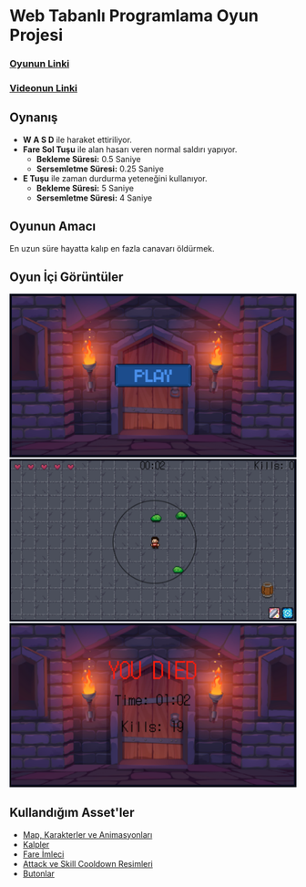 # Web Tabanlı Programlama Oyun Projesi

### [Oyunun Linki](https://erengureli.github.io/web-tabanli-programlama-oyun-projesi/)
### [Videonun Linki]()

## Oynanış
- **W A S D** ile haraket ettiriliyor.
- **Fare Sol Tuşu** ile alan hasarı veren normal saldırı yapıyor.
  - **Bekleme Süresi:** 0.5 Saniye
  - **Sersemletme Süresi:** 0.25 Saniye
- **E Tuşu** ile zaman durdurma yeteneğini kullanıyor.
  - **Bekleme Süresi:** 5 Saniye
  - **Sersemletme Süresi:** 4 Saniye

## Oyunun Amacı
En uzun süre hayatta kalıp en fazla canavarı öldürmek.

## Oyun İçi Görüntüler

![Image1](github-imgs/image1.png)
![Image2](github-imgs/image2.png)
![Image3](github-imgs/image3.png)

## Kullandığım Asset'ler
- [Map, Karakterler ve Animasyonları](https://melthie.itch.io/mini-dungeon)
- [Kalpler](https://snoblin.itch.io/pixel-hearts)
- [Fare İmleci](https://megabyte-games.itch.io/mouse-cursor-pack)
- [Attack ve Skill Cooldown Resimleri](https://pixerelia.itch.io/vas-basic-spells-and-buffs)
- [Butonlar](https://kkmiyu.itch.io/pixel-contourned)